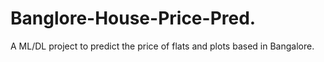 # Banglore-House-Price-Pred.
A ML/DL project to predict the price of flats and plots based in Bangalore.

